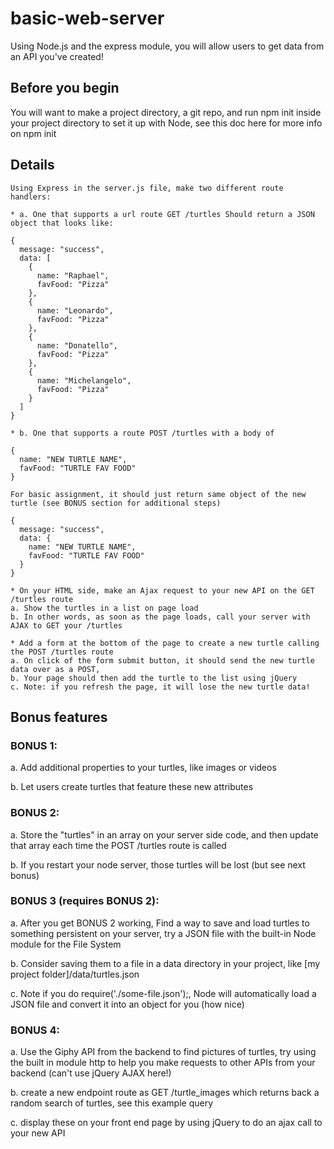 # basic-web-server

Using Node.js and the express module, you will allow users to get data from an API you've created!

## Before you begin

You will want to make a project directory, a git repo, and run npm init inside your project directory to set it up with Node, see this doc here for more info on npm init

## Details

    Using Express in the server.js file, make two different route handlers:

    * a. One that supports a url route GET /turtles Should return a JSON object that looks like:

    {
      message: "success",
      data: [
        {
          name: "Raphael",
          favFood: "Pizza"
        },
        {
          name: "Leonardo",
          favFood: "Pizza"
        },
        {
          name: "Donatello",
          favFood: "Pizza"
        },
        {
          name: "Michelangelo",
          favFood: "Pizza"
        }
      ]
    }

    * b. One that supports a route POST /turtles with a body of

    {
      name: "NEW TURTLE NAME",
      favFood: "TURTLE FAV FOOD"
    }

    For basic assignment, it should just return same object of the new turtle (see BONUS section for additional steps)

    {
      message: "success",
      data: {
        name: "NEW TURTLE NAME",
        favFood: "TURTLE FAV FOOD"
      }
    }

    * On your HTML side, make an Ajax request to your new API on the GET /turtles route
    a. Show the turtles in a list on page load
    b. In other words, as soon as the page loads, call your server with AJAX to GET your /turtles

    * Add a form at the bottom of the page to create a new turtle calling the POST /turtles route
    a. On click of the form submit button, it should send the new turtle data over as a POST,
    b. Your page should then add the turtle to the list using jQuery
    c. Note: if you refresh the page, it will lose the new turtle data!

## Bonus features
### BONUS 1:

a. Add additional properties to your turtles, like images or videos

b. Let users create turtles that feature these new attributes

### BONUS 2:

a. Store the "turtles" in an array on your server side code, and then update that array each time the POST /turtles route is called

b. If you restart your node server, those turtles will be lost (but see next bonus)

### BONUS 3 (requires BONUS 2):

a. After you get BONUS 2 working, Find a way to save and load turtles to something persistent on your server, try a JSON file with the built-in Node module for the File System

b. Consider saving them to a file in a data directory in your project, like [my project folder]/data/turtles.json

c. Note if you do require('./some-file.json');, Node will automatically load a JSON file and convert it into an object for you (how nice)

### BONUS 4:

a. Use the Giphy API from the backend to find pictures of turtles, try using the built in module http to help you make requests to other APIs from your backend (can't use jQuery AJAX here!)

b. create a new endpoint route as GET /turtle_images which returns back a random search of turtles, see this example query

c. display these on your front end page by using jQuery to do an ajax call to your new API